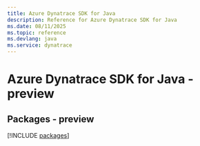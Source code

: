 ```yaml
---
title: Azure Dynatrace SDK for Java
description: Reference for Azure Dynatrace SDK for Java
ms.date: 08/11/2025
ms.topic: reference
ms.devlang: java
ms.service: dynatrace
---
```

# Azure Dynatrace SDK for Java - preview
## Packages - preview
[!INCLUDE [packages](dynatrace-index.md)]